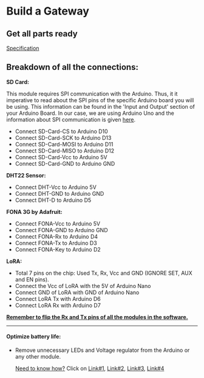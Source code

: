 # Build a Gateway

## Get all parts ready

[Specification](./Documentation/Hardware/Specification.md)

## Breakdown of all the connections:

**SD Card:**

This module requires SPI communication with the Arduino. Thus, it it imperative to read about the SPI pins of the specific Arduino board you will be using. This information can be found in the 'Input and Output' section of your Arduino Board. In our case, we are using Arduino Uno and the information about SPI communication is given [here](https://store.arduino.cc/usa/arduino-uno-rev3).

- Connect SD-Card-CS to Arduino D10
- Connect SD-Card-SCK to Arduino D13
- Connect SD-Card-MOSI to Arduino D11
- Connect SD-Card-MISO to Arduino D12
- Connect SD-Card-Vcc to Arduino 5V
- Connect SD-Card-GND to Arduino GND

**DHT22 Sensor:**

- Connect DHT-Vcc to Arduino 5V
- Connect DHT-GND to Arduino GND
- Connect DHT-D to Arduino D5

**FONA 3G by Adafruit:**

- Connect FONA-Vcc to Arduino 5V
- Connect FONA-GND to Arduino GND
- Connect FONA-Rx to Arduino D4
- Connect FONA-Tx to Arduino D3
- Connect FONA-Key to Arduino D2

**LoRA:**

- Total 7 pins on the chip: Used Tx, Rx, Vcc and GND (IGNORE SET, AUX and EN pins).
- Connect the Vcc of LoRA with the 5V of Arduino Nano
- Connect GND of LoRA with GND of Arduino Nano
- Connect LoRA Tx with Arduino D6
- Connect LoRA Rx with Arduino D7

**<u>Remember to flip the Rx and Tx pins of all the modules in the software.</u>**

------

#### Optimize battery life:

- Remove unnecessary LEDs and Voltage regulator from the Arduino or any other module. 

  <u>Need to know how?</u> Click on [Link#1](http://www.home-automation-community.com/arduino-low-power-how-to-run-atmega328p-for-a-year-on-coin-cell-battery/), [Link#2](https://www.youtube.com/watch?v=2nNz0faMti0), [Link#3](https://www.youtube.com/watch?v=2xVOg7nYH-E), [Link#4](https://www.youtube.com/watch?v=7qujkC72dYs)